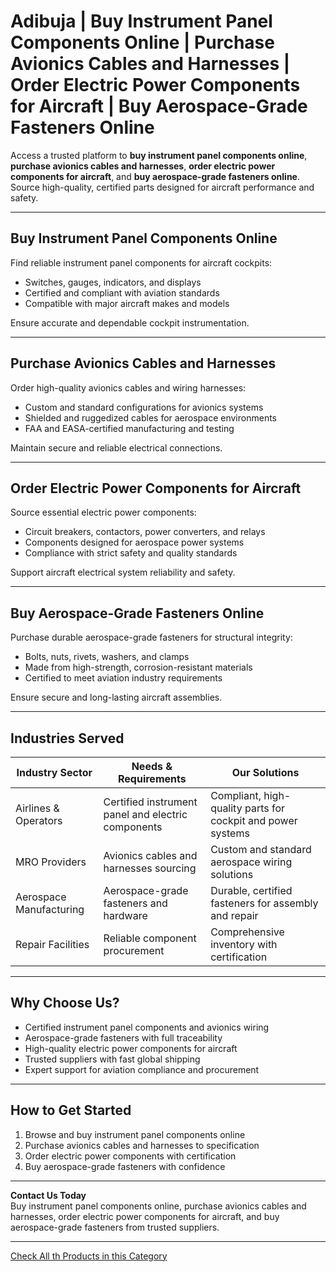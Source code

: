 # Adibuja | Buy Instrument Panel Components Online | Purchase Avionics Cables and Harnesses | Order Electric Power Components for Aircraft | Buy Aerospace-Grade Fasteners Online

Access a trusted platform to **buy instrument panel components online**, **purchase avionics cables and harnesses**, **order electric power components for aircraft**, and **buy aerospace-grade fasteners online**. Source high-quality, certified parts designed for aircraft performance and safety.

---

## Buy Instrument Panel Components Online

Find reliable instrument panel components for aircraft cockpits:

- Switches, gauges, indicators, and displays  
- Certified and compliant with aviation standards  
- Compatible with major aircraft makes and models  

Ensure accurate and dependable cockpit instrumentation.

---

## Purchase Avionics Cables and Harnesses

Order high-quality avionics cables and wiring harnesses:

- Custom and standard configurations for avionics systems  
- Shielded and ruggedized cables for aerospace environments  
- FAA and EASA-certified manufacturing and testing  

Maintain secure and reliable electrical connections.

---

## Order Electric Power Components for Aircraft

Source essential electric power components:

- Circuit breakers, contactors, power converters, and relays  
- Components designed for aerospace power systems  
- Compliance with strict safety and quality standards  

Support aircraft electrical system reliability and safety.

---

## Buy Aerospace-Grade Fasteners Online

Purchase durable aerospace-grade fasteners for structural integrity:

- Bolts, nuts, rivets, washers, and clamps  
- Made from high-strength, corrosion-resistant materials  
- Certified to meet aviation industry requirements  

Ensure secure and long-lasting aircraft assemblies.

---

## Industries Served

| Industry Sector          | Needs & Requirements                              | Our Solutions                                     |
|--------------------------|--------------------------------------------------|--------------------------------------------------|
| Airlines & Operators     | Certified instrument panel and electric components  | Compliant, high-quality parts for cockpit and power systems |
| MRO Providers            | Avionics cables and harnesses sourcing             | Custom and standard aerospace wiring solutions     |
| Aerospace Manufacturing  | Aerospace-grade fasteners and hardware               | Durable, certified fasteners for assembly and repair |
| Repair Facilities        | Reliable component procurement                       | Comprehensive inventory with certification          |

---

## Why Choose Us?

- Certified instrument panel components and avionics wiring  
- Aerospace-grade fasteners with full traceability  
- High-quality electric power components for aircraft  
- Trusted suppliers with fast global shipping  
- Expert support for aviation compliance and procurement  

---

## How to Get Started

1. Browse and buy instrument panel components online  
2. Purchase avionics cables and harnesses to specification  
3. Order electric power components with certification  
4. Buy aerospace-grade fasteners with confidence  

---

**Contact Us Today**  
Buy instrument panel components online, purchase avionics cables and harnesses, order electric power components for aircraft, and buy aerospace-grade fasteners from trusted suppliers.

---

[Check All th Products in this Category](https://www.adibuja.com/categories/aviation-part)
